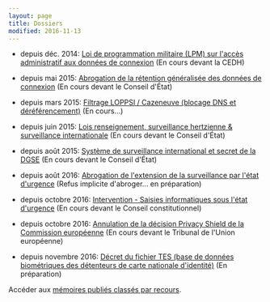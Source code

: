 ```yaml
---
layout: page
title: Dossiers
modified: 2016-11-13
---
```



  - depuis déc. 2014:
    [Loi de programmation militaire (LPM) sur l'accès administratif aux données de connexion][lpm] (En cours devant la CEDH)

  - depuis mai 2015:
    [Abrogation de la rétention généralisée des données de connexion][abrogationretention] (En cours devant le Conseil d'État)

  - depuis mars 2015:
    [Filtrage LOPPSI / Cazeneuve (blocage DNS et déréférencement)][filtragecazeneuve] (En cours...)

  - depuis juin 2015:
    [Lois renseignement, surveillance hertzienne & surveillance internationale][renseignement] (En cours devant le Conseil d'État)

  - depuis août 2015:
    [Système de surveillance international et secret de la DGSE][secretdgse] (En cours devant le Conseil d'État)

  - depuis août 2016:
    [Abrogation de l'extension de la surveillance par l'état d'urgence][abrogurgence] (Refus implicite d'abroger... en préparation)

  - depuis octobre 2016:
    [Intervention - Saisies informatiques sous l'état d'urgence][saisie_info] (En cours devant le Conseil constitutionnel)

  - depuis octobre 2016:
    [Annulation de la décision Privacy Shield de la Commission européenne][privacyshield] (En cours devant le Tribunal de l'Union européenne)

  - depuis novembre 2016:
    [Décret du fichier TES (base de données biométriques des détenteurs de carte nationale d'identité)][fichiertes] (En préparation)


[lpm]: /dossiers/lpm.html
[abrogationretention]: /dossiers/abrogationretention.html
[filtragecazeneuve]: /dossiers/filtragecazeneuve.html
[renseignement]: /dossiers/renseignement.html
[secretdgse]: /dossiers/secretdgse.html
[abrogurgence]: /dossiers/abrogurgence.html
[saisie_info]: /dossiers/saisie_info.html
[privacyshield]: /dossiers/privacyshield.html
[fichiertes]: /dossiers/fichierTes.html




Accéder aux [mémoires publiés classés par recours](/recours/).
